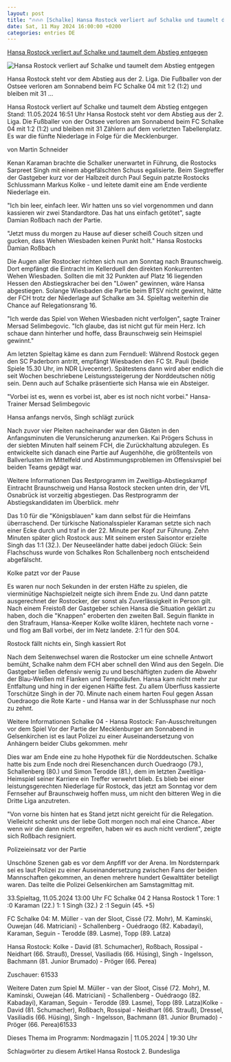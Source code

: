 ```yaml
---
layout: post
title: "🔥🔥🔥 [Schalke] Hansa Rostock verliert auf Schalke und taumelt dem Abstieg entgegen"
date: Sat, 11 May 2024 16:00:00 +0200
categories: entries DE
---
```

[Hansa Rostock verliert auf Schalke und taumelt dem Abstieg entgegen](https://www.ndr.de/sport/fussball/Hansa-Rostock-verliert-auf-Schalke-und-taumelt-dem-Abstieg-entgegen,hansa12072.html)

![Hansa Rostock verliert auf Schalke und taumelt dem Abstieg entgegen](https://www.ndr.de/sport/fussball/zweitebundesliga/hansa12096_v-contentxl.jpg)

Hansa Rostock steht vor dem Abstieg aus der 2. Liga. Die Fußballer von der Ostsee verloren am Sonnabend beim FC Schalke 04 mit 1:2 (1:2) und bleiben mit 31 ...

Hansa Rostock verliert auf Schalke und taumelt dem Abstieg entgegen Stand: 11.05.2024 16:51 Uhr Hansa Rostock steht vor dem Abstieg aus der 2. Liga. Die Fußballer von der Ostsee verloren am Sonnabend beim FC Schalke 04 mit 1:2 (1:2) und bleiben mit 31 Zählern auf dem vorletzten Tabellenplatz. Es war die fünfte Niederlage in Folge für die Mecklenburger.

von Martin Schneider

Kenan Karaman brachte die Schalker unerwartet in Führung, die Rostocks Sarpreet Singh mit einem abgefälschten Schuss egalisierte. Beim Siegtreffer der Gastgeber kurz vor der Halbzeit durch Paul Seguin patzte Rostocks Schlussmann Markus Kolke - und leitete damit eine am Ende verdiente Niederlage ein.

"Ich bin leer, einfach leer. Wir hatten uns so viel vorgenommen und dann kassieren wir zwei Standardtore. Das hat uns einfach getötet", sagte Damian Roßbach nach der Partie.

"Jetzt muss du morgen zu Hause auf dieser scheiß Couch sitzen und gucken, dass Wehen Wiesbaden keinen Punkt holt." Hansa Rostocks Damian Roßbach

Die Augen aller Rostocker richten sich nun am Sonntag nach Braunschweig. Dort empfängt die Eintracht im Kellerduell den direkten Konkurrenten Wehen Wiesbaden. Sollten die mit 32 Punkten auf Platz 16 liegenden Hessen den Abstiegskracher bei den "Löwen" gewinnen, wäre Hansa abgestiegen. Solange Wiesbaden die Partie beim BTSV nicht gewinnt, hätte der FCH trotz der Niederlage auf Schalke am 34. Spieltag weiterhin die Chance auf Relegationsrang 16.

"Ich werde das Spiel von Wehen Wiesbaden nicht verfolgen", sagte Trainer Mersad Selimbegovic. "Ich glaube, das ist nicht gut für mein Herz. Ich schaue dann hinterher und hoffe, dass Braunschweig sein Heimspiel gewinnt."

Am letzten Spieltag käme es dann zum Fernduell: Während Rostock gegen den SC Paderborn antritt, empfängt Wiesbaden den FC St. Pauli (beide Spiele 15.30 Uhr, im NDR Livecenter). Spätestens dann wird aber endlich die seit Wochen beschriebene Leistungssteigerung der Norddeutschen nötig sein. Denn auch auf Schalke präsentierte sich Hansa wie ein Absteiger.

"Vorbei ist es, wenn es vorbei ist, aber es ist noch nicht vorbei." Hansa-Trainer Mersad Selimbegovic

Hansa anfangs nervös, Singh schlägt zurück

Nach zuvor vier Pleiten nacheinander war den Gästen in den Anfangsminuten die Verunsicherung anzumerken. Kai Prögers Schuss in der siebten Minuten half seinem FCH, die Zurückhaltung abzulegen. Es entwickelte sich danach eine Partie auf Augenhöhe, die größtenteils von Ballverlusten im Mittelfeld und Abstimmungsproblemen im Offensivspiel bei beiden Teams gepägt war.

Weitere Informationen Das Restprogramm im Zweitliga-Abstiegskampf Eintracht Braunschweig und Hansa Rostock stecken unten drin, der VfL Osnabrück ist vorzeitig abgestiegen. Das Restprogramm der Abstiegskandidaten im Überblick. mehr

Das 1:0 für die "Königsblauen" kam dann selbst für die Heimfans überraschend. Der türkische Nationalsspieler Karaman setzte sich nach einer Ecke durch und traf in der 22. Minute per Kopf zur Führung. Zehn Minuten später glich Rostock aus: Mit seinem ersten Saisontor erzielte Singh das 1:1 (32.). Der Neuseeländer hatte dabei jedoch Glück: Sein Flachschuss wurde von Schalkes Ron Schallenberg noch entscheidend abgefälscht.

Kolke patzt vor der Pause

Es waren nur noch Sekunden in der ersten Häfte zu spielen, die vierminütige Nachspielzeit neigte sich ihrem Ende zu. Und dann patzte ausgerechnet der Rostocker, der sonst als Zuverlässigkeit in Person gilt. Nach einem Freistoß der Gastgeber schien Hansa die Situation geklärt zu haben, doch die "Knappen" eroberten den zweiten Ball. Seguin flankte in den Strafraum, Hansa-Keeper Kolke wollte klären, hechtete nach vorne - und flog am Ball vorbei, der im Netz landete. 2:1 für den S04.

Rostock fällt nichts ein, Singh kassiert Rot

Nach dem Seitenwechsel waren die Rostocker um eine schnelle Antwort bemüht, Schalke nahm dem FCH aber schnell den Wind aus den Segeln. Die Gastgeber ließen defensiv wenig zu und beschäftigten zudem die Abwehr der Blau-Weißen mit Flanken und Tempoläufen. Hansa kam nicht mehr zur Entfaltung und hing in der eigenen Hälfte fest. Zu allem Überfluss kassierte Torschütze Singh in der 70. Minute nach einem harten Foul gegen Assan Ouedraogo die Rote Karte - und Hansa war in der Schlussphase nur noch zu zehnt.

Weitere Informationen Schalke 04 - Hansa Rostock: Fan-Ausschreitungen vor dem Spiel Vor der Partie der Mecklenburger am Sonnabend in Gelsenkirchen ist es laut Polizei zu einer Auseinandersetzung von Anhängern beider Clubs gekommen. mehr

Dies war am Ende eine zu hohe Hypothek für die Norddeutschen. Schalke hatte bis zum Ende noch drei Riesenchancen durch Ouedraogo (79.), Schallenberg (80.) und Simon Terodde (81.), dem im letzten Zweitliga-Heimspiel seiner Karriere ein Treffer verwehrt blieb. Es blieb bei einer leistungsgerechten Niederlage für Rostock, das jetzt am Sonntag vor dem Fernseher auf Braunschweig hoffen muss, um nicht den bitteren Weg in die Dritte Liga anzutreten.

"Von vorne bis hinten hat es Stand jetzt nicht gereicht für die Relegation. Vielleicht schenkt uns der liebe Gott morgen noch mal eine Chance. Aber wenn wir die dann nicht ergreifen, haben wir es auch nicht verdient", zeigte sich Roßbach resigniert.

Polizeieinsatz vor der Partie

Unschöne Szenen gab es vor dem Anpfiff vor der Arena. Im Nordsternpark sei es laut Polizei zu einer Auseinandersetzung zwischen Fans der beiden Mannschaften gekommen, an denen mehrere hundert Gewalttäter beteiligt waren. Das teilte die Polizei Gelsenkirchen am Samstagmittag mit.

33.Spieltag, 11.05.2024 13:00 Uhr FC Schalke 04 2 Hansa Rostock 1 Tore: 1 :0 Karaman (22.) 1: 1 Singh (32.) 2 :1 Seguin (45. +5)

FC Schalke 04: M. Müller - van der Sloot, Cissé (72. Mohr), M. Kaminski, Ouwejan (46. Matriciani) - Schallenberg - Ouédraogo (82. Kabadayi), Karaman, Seguin - Terodde (89. Lasme), Topp (89. Latza)

Hansa Rostock: Kolke - David (81. Schumacher), Roßbach, Rossipal - Neidhart (66. Strauß), Dressel, Vasiliadis (66. Hüsing), Singh - Ingelsson, Bachmann (81. Junior Brumado) - Pröger (66. Perea)

Zuschauer: 61533



Weitere Daten zum Spiel M. Müller - van der Sloot, Cissé (72. Mohr), M. Kaminski, Ouwejan (46. Matriciani) - Schallenberg - Ouédraogo (82. Kabadayi), Karaman, Seguin - Terodde (89. Lasme), Topp (89. Latza)Kolke - David (81. Schumacher), Roßbach, Rossipal - Neidhart (66. Strauß), Dressel, Vasiliadis (66. Hüsing), Singh - Ingelsson, Bachmann (81. Junior Brumado) - Pröger (66. Perea)61533

Dieses Thema im Programm: Nordmagazin | 11.05.2024 | 19:30 Uhr

Schlagwörter zu diesem Artikel Hansa Rostock 2. Bundesliga

